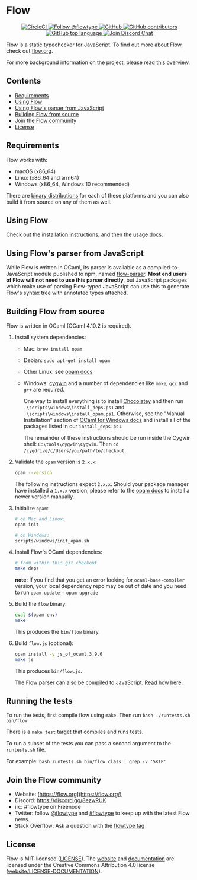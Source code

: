 # Flow
<p align="center">
  <a href="https://circleci.com/gh/facebook/flow/tree/master">
    <img src="https://circleci.com/gh/facebook/flow/tree/master.svg?style=shield" alt="CircleCI" />
  </a>
  <a href="https://twitter.com/flowtype">
   <img src="https://img.shields.io/twitter/follow/flowtype?style=social" alt="Follow @flowtype" />
  </a>
  <a href="https://github.com/facebook/flow/blob/master/LICENSE">
    <img alt="GitHub" src="https://img.shields.io/github/license/facebook/flow">
  </a>
  <a href="https://github.com/facebook/flow/graphs/contributors">
   <img alt="GitHub contributors" src="https://img.shields.io/github/contributors/facebook/flow">
  </a>
  <a href="">
    <img alt="GitHub top language" src="https://img.shields.io/github/languages/top/facebook/flow">
  </a>
  <a href="https://discordapp.com/invite/8ezwRUK">
     <img alt="Join Discord Chat" src="https://img.shields.io/discord/539606376339734558.svg?label=discord&logo=discord&logoColor=white">
  </a>
</p>


Flow is a static typechecker for JavaScript. To find out more about Flow, check out [flow.org](https://flow.org/).

For more background information on the project, please read [this overview](https://flow.org/en/docs/lang/).

## Contents

- [Requirements](#requirements)
- [Using Flow](#using-flow)
- [Using Flow's parser from JavaScript](#using-flows-parser-from-javascript)
- [Building Flow from source](#building-flow-from-source)
- [Join the Flow community](#join-the-flow-community)
- [License](#license)


## Requirements

Flow works with:

* macOS (x86_64)
* Linux (x86_64 and arm64)
* Windows (x86_64, Windows 10 recommended)

There are [binary distributions](https://github.com/facebook/flow/releases) for each of these platforms and you can also build it from source on any of them as well.

## Using Flow

Check out the [installation instructions](https://flow.org/en/docs/install/), and then [the usage docs](https://flow.org/en/docs/usage/).

## Using Flow's parser from JavaScript

While Flow is written in OCaml, its parser is available as a compiled-to-JavaScript module published to npm, named [flow-parser](https://www.npmjs.com/package/flow-parser). **Most end users of Flow
will not need to use this parser directly**, but JavaScript packages which make use of parsing
Flow-typed JavaScript can use this to generate Flow's syntax tree with annotated types attached.

## Building Flow from source

Flow is written in OCaml (OCaml 4.10.2 is required).

1. Install system dependencies:

    - Mac: `brew install opam`
    - Debian: `sudo apt-get install opam`
    - Other Linux: see [opam docs](https://opam.ocaml.org/doc/Install.html)
    - Windows: [cygwin](https://cygwin.com/) and a number of dependencies like `make`, `gcc` and `g++` are required.

      One way to install everything is to install [Chocolatey](https://chocolatey.org/) and then run `.\scripts\windows\install_deps.ps1` and `.\scripts\windows\install_opam.ps1`. Otherwise, see the "Manual Installation" section of [OCaml for Windows docs](https://fdopen.github.io/opam-repository-mingw/installation/) and install all of the packages listed in our `install_deps.ps1`.

      The remainder of these instructions should be run inside the Cygwin shell: `C:\tools\cygwin\Cygwin`. Then `cd /cygdrive/c/Users/you/path/to/checkout`.

2. Validate the `opam` version is `2.x.x`:

    ```sh
    opam --version
    ```

    The following instructions expect `2.x.x`. Should your package manager have installed a `1.x.x` version, please refer to the [opam docs](https://opam.ocaml.org/doc/Install.html) to install a newer version manually.

3. Initialize `opam`:

    ```sh
    # on Mac and Linux:
    opam init

    # on Windows:
    scripts/windows/init_opam.sh
    ```

4. Install Flow's OCaml dependencies:

    ```sh
    # from within this git checkout
    make deps
    ```
    
    **note**: If you find that you get an error looking for `ocaml-base-compiler` version, your local dependency repo may be out of date and you need to run `opam update` + `opam upgrade`

5. Build the `flow` binary:

    ```sh
    eval $(opam env)
    make
    ```

    This produces the `bin/flow` binary.

6. Build `flow.js` (optional):

    ```sh
    opam install -y js_of_ocaml.3.9.0
    make js
    ```

    This produces `bin/flow.js`.

    The Flow parser can also be compiled to JavaScript. [Read how here](src/parser/README.md).

## Running the tests

To run the tests, first compile flow using `make`. Then run `bash ./runtests.sh bin/flow`

There is a `make test` target that compiles and runs tests.

To run a subset of the tests you can pass a second argument to the `runtests.sh` file.

For example: `bash runtests.sh bin/flow class | grep -v 'SKIP'`

## Join the Flow community
* Website: [https://flow.org](https://flow.org/)
* Discord: https://discord.gg/8ezwRUK
* irc: #flowtype on Freenode
* Twitter: follow [@flowtype](https://twitter.com/flowtype) and [#flowtype](https://twitter.com/hashtag/flowtype) to keep up with the latest Flow news.
* Stack Overflow: Ask a question with the [flowtype tag](https://stackoverflow.com/questions/tagged/flowtype)

## License
Flow is MIT-licensed ([LICENSE](https://github.com/facebook/flow/blob/master/LICENSE)). The [website](https://flow.org/) and [documentation](https://flow.org/en/docs/) are licensed under the Creative Commons Attribution 4.0 license ([website/LICENSE-DOCUMENTATION](https://github.com/facebook/flow/blob/master/website/LICENSE-DOCUMENTATION)).
